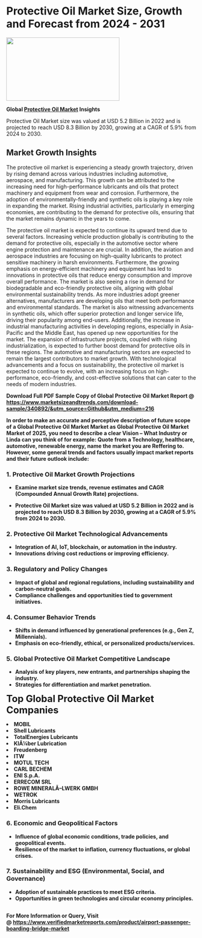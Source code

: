<H1>Protective Oil Market Size, Growth and Forecast from 2024 - 2031</H1><img class="aligncenter size-medium wp-image-584254" src="https://thirdeyenews.in/wp-content/uploads/2024/09/Global-Market-Research-300x168.jpeg" alt="" width="300" height="168" /><p><strong>Global&nbsp;<a href="https://www.marketsizeandtrends.com/download-sample/340892/&amp;utm_source=Github&utm_medium=216">Protective Oil Market</a> Insights</strong></p><p>Protective Oil Market size was valued at USD 5.2 Billion in 2022 and is projected to reach USD 8.3 Billion by 2030, growing at a CAGR of 5.9% from 2024 to 2030.</p><p><h2>Market Growth Insights</h2> <p>The protective oil market is experiencing a steady growth trajectory, driven by rising demand across various industries including automotive, aerospace, and manufacturing. This growth can be attributed to the increasing need for high-performance lubricants and oils that protect machinery and equipment from wear and corrosion. Furthermore, the adoption of environmentally-friendly and synthetic oils is playing a key role in expanding the market. Rising industrial activities, particularly in emerging economies, are contributing to the demand for protective oils, ensuring that the market remains dynamic in the years to come.</p> <p><strong></strong></p> <p>The protective oil market is expected to continue its upward trend due to several factors. Increasing vehicle production globally is contributing to the demand for protective oils, especially in the automotive sector where engine protection and maintenance are crucial. In addition, the aviation and aerospace industries are focusing on high-quality lubricants to protect sensitive machinery in harsh environments. Furthermore, the growing emphasis on energy-efficient machinery and equipment has led to innovations in protective oils that reduce energy consumption and improve overall performance. The market is also seeing a rise in demand for biodegradable and eco-friendly protective oils, aligning with global environmental sustainability trends. As more industries adopt greener alternatives, manufacturers are developing oils that meet both performance and environmental standards. The market is also witnessing advancements in synthetic oils, which offer superior protection and longer service life, driving their popularity among end-users. Additionally, the increase in industrial manufacturing activities in developing regions, especially in Asia-Pacific and the Middle East, has opened up new opportunities for the market. The expansion of infrastructure projects, coupled with rising industrialization, is expected to further boost demand for protective oils in these regions. The automotive and manufacturing sectors are expected to remain the largest contributors to market growth. With technological advancements and a focus on sustainability, the protective oil market is expected to continue to evolve, with an increasing focus on high-performance, eco-friendly, and cost-effective solutions that can cater to the needs of modern industries.</p> <p><strong></p><p><span class=""><strong>Download Full PDF Sample Copy of Global Protective Oil Market Report</strong> @ <a href="https://www.marketsizeandtrends.com/download-sample/340892/&amp;utm_source=Github&utm_medium=216" target="_blank">https://www.marketsizeandtrends.com/download-sample/340892/&amp;utm_source=Github&utm_medium=216</a></span></p><p>In order to make an accurate and perceptive description of future scope of a Global&nbsp;Protective Oil Market Market as Global&nbsp;Protective Oil Market Market of 2025, you need to describe a clear Vision &ndash; What Industry or Linda can you think of for example: Quote from a Technology, healthcare, automotive, renewable energy, name the market you are Reffering to. However, some general trends and factors usually impact market reports and their future outlook include:</p><h3>1.&nbsp;<strong>Protective Oil Market Growth Projections</strong></h3><ul><li>Examine market size trends, revenue estimates and CAGR (Compounded Annual Growth Rate) projections.</li><li><p>Protective Oil Market size was valued at USD 5.2 Billion in 2022 and is projected to reach USD 8.3 Billion by 2030, growing at a CAGR of 5.9% from 2024 to 2030.</p></li></ul><h3>2.&nbsp;<strong>Protective Oil Market Technological Advancements</strong></h3><ul><li>Integration of AI, IoT, blockchain, or automation in the industry.</li><li>Innovations driving cost reductions or improving efficiency.</li></ul><h3>3.&nbsp;<strong>Regulatory and Policy Changes</strong></h3><ul><li>Impact of global and regional regulations, including sustainability and carbon-neutral goals.</li><li>Compliance challenges and opportunities tied to government initiatives.</li></ul><h3>4.&nbsp;<strong>Consumer Behavior Trends</strong></h3><ul><li>Shifts in demand influenced by generational preferences (e.g., Gen Z, Millennials).</li><li>Emphasis on eco-friendly, ethical, or personalized products/services.</li></ul><h3>5.&nbsp;<strong>Global Protective Oil Market Competitive Landscape</strong></h3><ul><li>Analysis of key players, new entrants, and partnerships shaping the industry.</li><li>Strategies for differentiation and market penetration.</li></ul><p data-pm-slice="1 1 []"><span style="color: inherit; font-family: inherit; font-size: 25px;">Top Global Protective Oil Market Companies</span></p><div class="" data-test-id=""><p><li>MOBIL</li><li> Shell Lubricants</li><li> TotalEnergies Lubricants</li><li> KlÃ¼ber Lubrication</li><li> Freudenberg</li><li> ITW</li><li> MOTUL TECH</li><li> CARL BECHEM</li><li> ENI S.p.A.</li><li> ERRECOM SRL</li><li> ROWE MINERALÃ–LWERK GMBH</li><li> WETROK</li><li> Morris Lubricants</li><li> Eli.Chem</li></p></div><h3>6.&nbsp;<strong>Economic and Geopolitical Factors</strong></h3><ul><li>Influence of global economic conditions, trade policies, and geopolitical events.</li><li>Resilience of the market to inflation, currency fluctuations, or global crises.</li></ul><h3>7.&nbsp;<strong>Sustainability and ESG (Environmental, Social, and Governance)</strong></h3><ul><li>Adoption of sustainable practices to meet ESG criteria.</li><li>Opportunities in green technologies and circular economy principles.</li></ul><h2><strong style="font-size: 14px;">For More Information or Query, Visit @&nbsp;</strong><a style="background-color: #ffffff; font-size: 14px;" href="https://www.marketsizeandtrends.com/report/protective-oil-market/" target="_blank">https://www.verifiedmarketreports.com/product/airport-passenger-boarding-bridge-market</a></h2>
